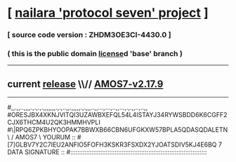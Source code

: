 
# [ [nailara 'protocol seven' project](http://nailara.network/) ]

### [ source code version : ZHDM3OE3CI-4430.0 ]

### ( this is the public domain [license](../license)d 'base' branch )
---
## current [release](https://github.com/nailara-technologies/protocol-7/releases) \\\\// [AMOS7-v2.17.9](https://github.com/nailara-technologies/protocol-7/releases/tag/AMOS7-v2.17.9)
---

#,,.,,..,,,,.,.,.,.,,,,,,,.,.,..,,.,,,,,.,.,,,..,,...,...,..,,...,.,.,,..,..,,
#ORESJBX4XKNJVITQI3UZAWBXEFQL54L4ISTAYJ34RYWSBDD6K6CGFF2CJX6THCM4U2QK3HMMHVPLI
#\\\|RPQ6ZPKBHYOOPAK7BBWXB66CBN6UFGKXW57BPLA5QDASQDALETN \ / AMOS7 \ YOURUM ::
#\[7]GLBV7Y2C7IEU2ANFIO5FOFH3KSKR3FSXDX2YJOATSDIV5KJ4E6BQ 7  DATA SIGNATURE ::
#:::::::::::::::::::::::::::::::::::::::::::::::::::::::::::::::::::::::::::::
